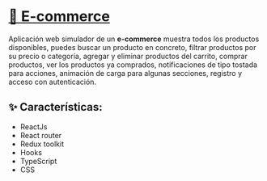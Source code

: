 # [📝 E-commerce](https://dg-e-commerce.netlify.app/)

Aplicación web simulador de un **e-commerce** muestra todos los productos disponibles, puedes buscar un producto en concreto, filtrar productos por su precio o categoría, agregar y eliminar productos del carrito, comprar productos, ver los productos ya comprados, notificaciones de tipo tostada para acciones, animación de carga para algunas secciones, registro y acceso con autenticación.

## ✨ Características: 

- ReactJs
- React router
- Redux toolkit
- Hooks
- TypeScript
- CSS